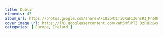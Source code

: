 ```yaml
---
title: Dublin
elements: 47
album_url: https://photos.google.com/share/AF1QipMd1TiOXuF13GhsRI_MnbOF-92fGUIRW18wkcFGuIepz84k6tmLp0f9CThPKFco_w?key=TXMtZ1dJNEhxcldrV3dtNHJVUTFHNHZjalZJdXdn
cover_image_url: https://lh3.googleusercontent.com/VaM5Mf3PTZ_DzFpDgGcgb7jgYpUjFEtyoqQXg-bRTbJeQaiv_Sf7HtjEZ3Vke051Yuv5Z_JuobskhzOLOyEfTrJh_6oW4qmnivrBfEq7j4RZxosBpZ_YcLJ4epf60_6bUVYBtoaDtfEBPVQjmWxRQXW5wVDVmJUEFPssYatwSVPWdZQ-sPy8tAmDQA933QrpLsHwal7gzBiet4HJ2xRnu_n63ksYRaWxq8hfe-LP6hh99m4tXV-_K6p8U6tz6PDhEfgy-Al1i4Kwsi4VLG7BgH1l_uE6grBxL-l9wE0sw4UBqkuPtYGRWxssRji8Bv3_E4IFXW83tI-r1LHBUu1_Ah-xUxTEj37PJviuvqG2kphtajV-o6bbTOS3-K6OL2sLAKSDQC8QxUexluWfKe9NpQfPbdKolL6SOXX-eAmhdXFa3q3HO76XbJfKzEBQk4CHeFa0vBDBe7h0c46uD8EAWrxxlugiYtfi9acR9zisdi4KrJaMJBRK3Mzo8sVYpaxKx1ARtTQPlGHcNpsPsjFCb5j0CTxvBA8pKzpNaSuVyx13SNV3_3xLyzpWvZR6xyWfxyg2qEDUMKPxcOQnJjBON_3ruIWGv0hZJyKMa_CkoOp0UgdetU0pl70e_oXecccRvDbsCFoc1Y6rNi8ml4ZrQ1to4g=s195-p-k-no
categories: [ Europe, Ireland ]
---
```

